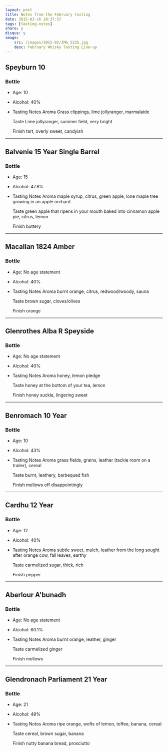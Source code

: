 ```yaml
---
layout: post
title: Notes from the February tasting
date: 2015-03-16 20:37:57
tags: [tasting-notes]
share: y
disqus: y
image:
    src: /images/2015-02/IMG_5235.jpg
    desc: February Whisky Tasting Line-up
---
```



## Speyburn 10


### Bottle
* Age: 10
* Alcohol: 40%
* Tasting Notes
    Aroma
    Grass clippings, lime jollyranger, marmalaide

    Taste
    Lime jollyranger, summer field, very bright

    Finish
    tart, overly sweet, candyish

--------


## Balvenie 15 Year Single Barrel


### Bottle
* Age: 15
* Alcohol: 47.8%
* Tasting Notes
    Aroma
    maple syrup, citrus, green apple, lone maple tree growing in an apple orchard

    Taste
    green apple that ripens in your mouth baked into cinnamon apple pie, citrus, lemon

    Finish
    buttery

--------


## Macallan 1824 Amber


### Bottle
* Age: No age statement
* Alcohol: 40%
* Tasting Notes
    Aroma
    burnt orange, citrus, redwood/woody, sauna

    Taste
    brown sugar, cloves/olives

    Finish
    orange

--------


## Glenrothes Alba R Speyside


### Bottle
* Age: No age statement
* Alcohol: 40%
* Tasting Notes
    Aroma
    honey, lemon pledge

    Taste
    honey at the bottom of your tea, lemon

    Finish
    honey suckle, lingering sweet

--------


## Benromach 10 Year


### Bottle
* Age: 10
* Alcohol: 43%
* Tasting Notes
    Aroma
    grass fields, grains, leather (tackle room on a trailer), cereal

    Taste
    burnt, leathery, barbequed fish

    Finish
    mellows off disappointingly

--------


## Cardhu 12 Year


### Bottle
* Age: 12
* Alcohol: 40%
* Tasting Notes
    Aroma
    subtle sweet, mulch, leather from the long sought after orange cow, fall leaves, earthy

    Taste
    carmelized sugar, thick, rich

    Finish
    pepper

--------


## Aberlour A'bunadh


### Bottle
* Age: No age statement
* Alcohol: 60.1%
* Tasting Notes
    Aroma
    burnt orange, leather, ginger

    Taste
    carmelized ginger

    Finish
    mellows

--------


## Glendronach Parliament 21 Year


### Bottle
* Age: 21
* Alcohol: 48%
* Tasting Notes
    Aroma
    ripe orange, wofts of lemon, toffee, banana, cereal

    Taste
    cereal, brown sugar, banana

    Finish
    nutty banana bread, prosciutto




